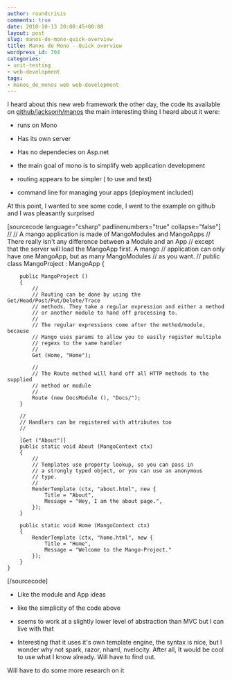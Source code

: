 ```yaml
---
author: roundcrisis
comments: true
date: 2010-10-13 20:00:45+00:00
layout: post
slug: manos-de-mono-quick-overview
title: Manos de Mono - Quick overview
wordpress_id: 704
categories:
- unit-testing
- web-development
tags:
- manos_de_monos web web-development
---
```


I heard about this new web framework the other day, the code its available on [github/jacksonh/manos](http://github.com/jacksonh/manos) the main interesting thing I heard about it were:



	
  * runs on Mono

	
  * Has its own server

	
  * Has no dependecies on Asp.net

	
  * the main goal of mono is to simplify web application development

	
  * routing appears to be simpler ( to use and test)

	
  * command line for managing your apps (deployment included)


At this point, I wanted to see some code, I went to the example on github and I was pleasantly surprised


[sourcecode language="csharp" padlinenumbers="true" collapse="false"]
//
	// A mango application is made of MangoModules and MangoApps
	// There really isn't any difference between a Module and an App
	// except that the server will load the MangoApp first. A mango
	// application can only have one MangoApp, but as many MangoModules
	// as you want.
	//
	public class MangoProject : MangoApp {

		public MangoProject ()
		{
			//
			// Routing can be done by using the Get/Head/Post/Put/Delete/Trace
			// methods. They take a regular expression and either a method
			// or another module to hand off processing to.
			//
			// The regular expressions come after the method/module, because
			// Mango uses params to allow you to easily register multiple
			// regexs to the same handler
			//
			Get (Home, "Home");

			//
			// The Route method will hand off all HTTP methods to the supplied
			// method or module
			//
			Route (new DocsModule (), "Docs/");
		}

		//
		// Handlers can be registered with attributes too
		//

		[Get ("About")]
		public static void About (MangoContext ctx)
		{
			//
			// Templates use property lookup, so you can pass in
			// a strongly typed object, or you can use an anonymous
			// type.
			//
			RenderTemplate (ctx, "about.html", new {
				Title = "About",
				Message = "Hey, I am the about page.",
			});
		}

		public static void Home (MangoContext ctx)
		{
			RenderTemplate (ctx, "home.html", new {
				Title = "Home",
				Message = "Welcome to the Mango-Project."
			});
		}
	}
[/sourcecode]







	
  * Like the module and App ideas

	
  * like the simplicity of the code above

	
  * seems to work at a slightly lower level of abstraction than MVC but I can live with that

	
  * Interesting that it uses it's own template engine, the syntax is nice, but I wonder why not spark, razor, nhaml, nvelocity. After all, It would be cool to use what I know already. Will have to find out.


Will have to do some more research on it
